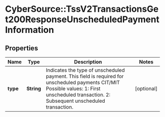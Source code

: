 # CyberSource::TssV2TransactionsGet200ResponseUnscheduledPaymentInformation

## Properties
Name | Type | Description | Notes
------------ | ------------- | ------------- | -------------
**type** | **String** | Indicates the type of unscheduled payment. This field is required for unscheduled payments CIT/MIT Possible values: 1: First unscheduled transaction. 2: Subsequent unscheduled transaction.  | [optional] 


